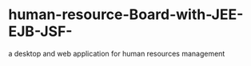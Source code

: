 # human-resource-Board-with-JEE-EJB-JSF-
a desktop and web application for human resources management 
